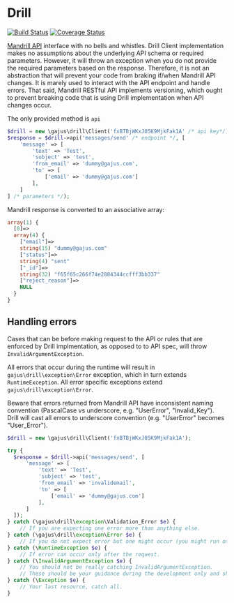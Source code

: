 # Drill

[![Build Status](https://travis-ci.org/gajus/drill.png?branch=master)](https://travis-ci.org/gajus/drill)
[![Coverage Status](https://coveralls.io/repos/gajus/drill/badge.png)](https://coveralls.io/r/gajus/drill)

[Mandrill API](https://mandrillapp.com/api/docs/) interface with no bells and whistles. Drill Client implementation makes no assumptions about the underlying API schema or required parameters. However, it will throw an exception when you do not provide the required parameters based on the response. Therefore, it is not an abstraction that will prevent your code from braking if/when Mandrill API changes. It is marely used to interact with the API endpoint and handle errors. That said, Mandrill RESTful API implements versioning, which ought to prevent breaking code that is using Drill implementation when API changes occur.

The only provided method is `api`

```php
$drill = new \gajus\drill\Client('fxBTBjWKxJ05K9MjkFak1A' /* api key*/);
$response = $drill->api('messages/send' /* endpoint */, [
    'message' => [
        'text' => 'Test',
        'subject' => 'test',
        'from_email' => 'dummy@gajus.com',
        'to' => [
            ['email' => 'dummy@gajus.com']
        ],
    ]
] /* parameters */);
```

Mandrill response is converted to an associative array:

```php
array(1) {
  [0]=>
  array(4) {
    ["email"]=>
    string(15) "dummy@gajus.com"
    ["status"]=>
    string(4) "sent"
    ["_id"]=>
    string(32) "f65f65c266f74e2884344ccfff3bb337"
    ["reject_reason"]=>
    NULL
  }
}
```

## Handling errors

Cases that can be before making request to the API or rules that are enforced by Drill implmentation, as opposed to to API spec, will throw `InvalidArgumentException`.

All errors that occur during the runtime will result in `gajus\drill\exception\Error` exception, which in turn extends `RuntimeException`. All error specific exceptions extend `gajus\drill\exception\Error`.

Beware that errors returned from Mandrill API have inconsistent naming convention (PascalCase vs underscore, e.g. "UserError", "Invalid_Key"). Drill will cast all errors to underscore convention (e.g. "UserError" becomes "User_Error").

```php
$drill = new \gajus\drill\Client('fxBTBjWKxJ05K9MjkFak1A');

try {
  $response = $drill->api('messages/send', [
      'message' => [
          'text' => 'Test',
          'subject' => 'test',
          'from_email' => 'invalidemail',
          'to' => [
              ['email' => 'dummy@gajus.com']
          ],
      ]
  ]);
} catch (\gajus\drill\exception\Validation_Error $e) {
    // If you are expecting one error more than anything else.
} catch (\gajus\drill\exception\Error $e) {
    // If you do not expect error but one might occur (you might run out of credit).
} catch (\RuntimeException $e) {
    // If error can occur only after the request.
} catch (\InvalidArgumentException $e) {
    // You should not be really catching InvalidArgumentException.
    // These should be your guidance during the development only and should lead to a direct bug fix.
} catch (\Exception $e) {
    // Your last resource, catch all.
}
```